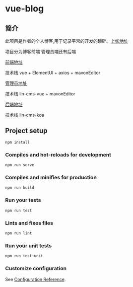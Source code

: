 # vue-blog

## 简介

此项目是作者的个人博客,用于记录平常的开发的琐碎。[上线地址](http://www.betteralong.top)

项目分为博客前端 管理员端还有后端

[前端地址](https://github.com/betteralong/vue-blog)

技术栈 vue + ElementUI + axios + mavonEditor

[管理员地址](https://github.com/betteralong/blog-admin)

技术栈 lin-cms-vue + mavonEditor

[后端地址](https://github.com/betteralong/blog-back)

技术栈 lin-cms-koa
## Project setup
```
npm install
```

### Compiles and hot-reloads for development
```
npm run serve
```

### Compiles and minifies for production
```
npm run build
```

### Run your tests
```
npm run test
```

### Lints and fixes files
```
npm run lint
```

### Run your unit tests
```
npm run test:unit
```

### Customize configuration
See [Configuration Reference](https://cli.vuejs.org/config/).
